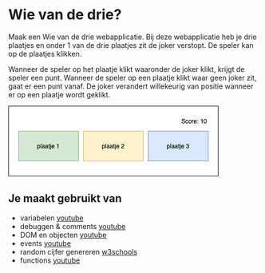 # Wie van de drie?
Maak een Wie van de drie webapplicatie. Bij deze webapplicatie heb je drie plaatjes en onder 1 van de drie plaatjes zit de joker verstopt. De speler kan op de plaatjes klikken. 

Wanneer de speler op het plaatje klikt waaronder de joker klikt, krijgt de speler een punt. Wanneer de speler op een plaatje klikt waar geen joker zit, gaat er een punt vanaf.
De joker verandert willekeurig van positie wanneer er op een plaatje wordt geklikt.

![Wie van de drie ui](images/WieVanDeDrie-ui.png)

## Je maakt gebruikt van
- variabelen [youtube](https://www.youtube.com/watch?v=A6YVhg9GgPE)
- debuggen & comments [youtube](https://www.youtube.com/watch?v=XUYCOm38SWY)
- DOM en objecten [youtube](https://www.youtube.com/watch?v=k81rBKqwDhU)
- events [youtube](https://www.youtube.com/watch?v=6jYEabxJXxg)
- random cijfer genereren [w3schools](https://www.w3schools.com/js/js_random.asp)
- functions [youtube](https://www.youtube.com/watch?v=zC5cvaETdyQ)